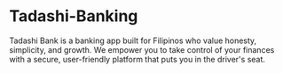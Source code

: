 # Tadashi-Banking
 Tadashi Bank is a banking app built for Filipinos who value honesty, simplicity, and growth. We empower you to take control of your finances with a secure, user-friendly platform that puts you in the driver's seat.
